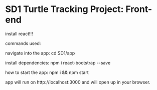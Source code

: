 # SD1 Turtle Tracking Project: Front-end

install react!!!


commands used:

navigate into the app:     cd SD1/app

install dependencies:      npm i react-bootstrap --save

how to start the app:      npm i && npm start

app will run on http://localhost:3000 and will open up in your browser.
